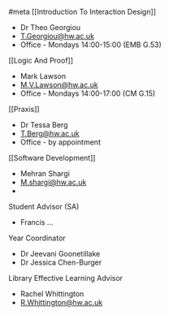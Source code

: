 #meta 
[[Introduction To Interaction Design]]
- Dr Theo Georgiou
- T.Georgiou@hw.ac.uk
- Office - Mondays 14:00-15:00 (EMB G.53)

[[Logic And Proof]]
- Mark Lawson
- M.V.Lawson@hw.ac.uk
- Office - Mondays 14:00-17:00 (CM G.15)

[[Praxis]]
- Dr Tessa Berg
- T.Berg@hw.ac.uk
- Office - by appointment 

[[Software Development]]
- Mehran Shargi
- M.shargi@hw.ac.uk
- 

Student Advisor (SA)
- Francis ...

Year Coordinator
- Dr Jeevani Goonetillake
- Dr Jessica Chen-Burger

Library Effective Learning Advisor
- Rachel Whittington
- R.Whittington@hw.ac.uk
